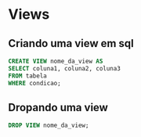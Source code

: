# Views

## Criando uma view em sql

```sql
CREATE VIEW nome_da_view AS
SELECT coluna1, coluna2, coluna3
FROM tabela
WHERE condicao;
```

## Dropando uma view

```sql
DROP VIEW nome_da_view;
```
